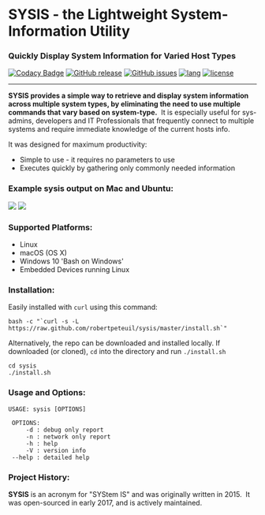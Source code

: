 # SYSIS - the Lightweight System-Information Utility
### Quickly Display System Information for Varied Host Types
[![Codacy Badge](https://api.codacy.com/project/badge/Grade/462b017e8f6b407d9783b1181b9ab869)](https://www.codacy.com/app/robertpeteuil/sysis?utm_source=github.com&amp;utm_medium=referral&amp;utm_content=robertpeteuil/sysis&amp;utm_campaign=Badge_Grade)
[![GitHub release](https://img.shields.io/github/release/robertpeteuil/sysis.svg?colorB=2067b8)](https://github.com/robertpeteuil/sysis)
[![GitHub issues](https://img.shields.io/github/issues/robertpeteuil/sysis.svg)](https://github.com/robertpeteuil/sysis)
[![lang](https://img.shields.io/badge/language-bash-89e051.svg?style=flat-square)](https://github.com/robertpeteuil/sysis)
[![license](https://img.shields.io/github/license/robertpeteuil/sysis.svg?colorB=2067b8)](https://github.com/robertpeteuil/sysis)

---

**SYSIS provides a simple way to retrieve and display system information across multiple system types, by eliminating the need to use multiple commands that vary based on system-type.**  It is especially useful for sys-admins, developers and IT Professionals that frequently connect to multiple systems and require immediate knowledge of the current hosts info.

It was designed for maximum productivity:
- Simple to use - it requires no parameters to use
- Executes quickly by gathering only commonly needed information
   

### Example sysis output on Mac and Ubuntu:
![](https://user-images.githubusercontent.com/1554603/31736305-348e9408-b3f9-11e7-9c38-32a924d45505.png) ![](https://user-images.githubusercontent.com/1554603/31737773-5f2648e2-b3fd-11e7-970f-d5ec5cf66c1a.jpg)

### Supported Platforms:

  - Linux
  - macOS (OS X)
  - Windows 10 'Bash on Windows'  
  - Embedded Devices running Linux

### Installation:

Easily installed with `curl` using this command:

```
bash -c "`curl -s -L https://raw.github.com/robertpeteuil/sysis/master/install.sh`"
```


Alternatively, the repo can be downloaded and installed locally.  If downloaded (or cloned), `cd` into the directory and run `./install.sh`

```
cd sysis
./install.sh
```

### Usage and Options:

```
USAGE: sysis [OPTIONS]

 OPTIONS:
     -d	: debug only report
     -n	: network only report
     -h	: help
     -V	: version info
 --help	: detailed help
```

### Project History:

**SYSIS** is an acronym for "SYStem IS" and was originally written in 2015.  It was open-sourced in early 2017, and is actively maintained.
